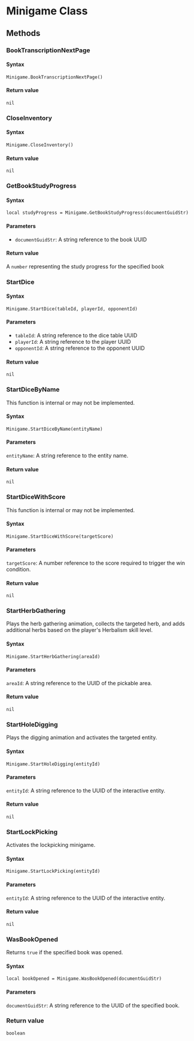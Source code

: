 <!-- TITLE: Minigame Function Reference -->
<!-- SUBTITLE: kingdomcome/classes/minigame -->

# Minigame Class
## Methods

### BookTranscriptionNextPage

#### Syntax

`Minigame.BookTranscriptionNextPage()`

#### Return value

`nil`


### CloseInventory

#### Syntax

`Minigame.CloseInventory()`

#### Return value

`nil`


### GetBookStudyProgress

#### Syntax

`local studyProgress = Minigame.GetBookStudyProgress(documentGuidStr)`

#### Parameters

* `documentGuidStr`: A string reference to the book UUID

#### Return value

A `number` representing the study progress for the specified book


### StartDice

#### Syntax

`Minigame.StartDice(tableId, playerId, opponentId)`

#### Parameters

* `tableId`: A string reference to the dice table UUID
* `playerId`: A string reference to the player UUID
* `opponentId`: A string reference to the opponent UUID

#### Return value

`nil`


### StartDiceByName

This function is internal or may not be implemented.

#### Syntax

`Minigame.StartDiceByName(entityName)`

#### Parameters

`entityName`: A string reference to the entity name.

#### Return value

`nil`


### StartDiceWithScore

This function is internal or may not be implemented.

#### Syntax

`Minigame.StartDiceWithScore(targetScore)`

#### Parameters

`targetScore`: A number reference to the score required to trigger the win condition.

#### Return value

`nil`


### StartHerbGathering

Plays the herb gathering animation, collects the targeted herb, and adds additional herbs based on the player's Herbalism skill level.

#### Syntax

`Minigame.StartHerbGathering(areaId)`

#### Parameters

`areaId`: A string reference to the UUID of the pickable area.

#### Return value

`nil`


### StartHoleDigging

Plays the digging animation and activates the targeted entity.

#### Syntax

`Minigame.StartHoleDigging(entityId)`

#### Parameters

`entityId`: A string reference to the UUID of the interactive entity.

#### Return value

`nil`


### StartLockPicking

Activates the lockpicking minigame.

#### Syntax

`Minigame.StartLockPicking(entityId)`

#### Parameters

`entityId`: A string reference to the UUID of the interactive entity.

#### Return value

`nil`


### WasBookOpened

Returns `true` if the specified book was opened.

#### Syntax

`local bookOpened = Minigame.WasBookOpened(documentGuidStr)`

#### Parameters

`documentGuidStr`: A string reference to the UUID of the specified book.

### Return value

`boolean`
